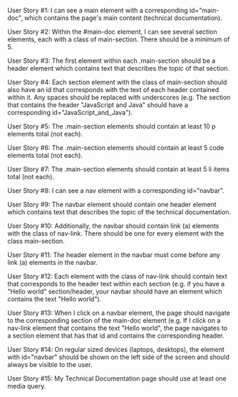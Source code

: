 User Story #1: I can see a main element with a corresponding id="main-doc", which contains the page's main content (technical documentation).

User Story #2: Within the #main-doc element, I can see several section elements, each with a class of main-section.
 There should be a minimum of 5.

User Story #3: The first element within each .main-section should be a header element which contains
text that describes the topic of that section.

User Story #4: Each section element with the class of main-section should also have an id that
corresponds with the text of each header contained within it. Any spaces should be replaced with
 underscores (e.g. The section that contains the header "JavaScript and Java" should have a corresponding id="JavaScript_and_Java").

User Story #5: The .main-section elements should contain at least 10 p elements total (not each).

User Story #6: The .main-section elements should contain at least 5 code elements total (not each).

User Story #7: The .main-section elements should contain at least 5 li items total (not each).

User Story #8: I can see a nav element with a corresponding id="navbar".

User Story #9: The navbar element should contain one header element which contains text that describes the
 topic of the technical documentation.

User Story #10: Additionally, the navbar should contain link (a) elements with the class of nav-link.
There should be one for every element with the class main-section.

User Story #11: The header element in the navbar must come before any link (a) elements in the navbar.

User Story #12: Each element with the class of nav-link should contain text that corresponds to the header
 text within each section (e.g. if you have a "Hello world" section/header, your navbar should have an element
 which contains the text "Hello world").

User Story #13: When I click on a navbar element, the page should navigate to the corresponding section of the
 main-doc element (e.g. If I click on a nav-link element that contains the text "Hello world", the page navigates
 to a section element that has that id and contains the corresponding header.

User Story #14: On regular sized devices (laptops, desktops), the element with id="navbar" should be shown on the
left side of the screen and should always be visible to the user.

User Story #15: My Technical Documentation page should use at least one media query.
